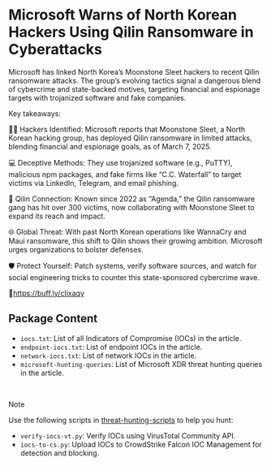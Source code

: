 # Microsoft Warns of North Korean Hackers Using Qilin Ransomware in Cyberattacks

Microsoft has linked North Korea’s Moonstone Sleet hackers to recent Qilin ransomware attacks. The group’s evolving tactics signal a dangerous blend of cybercrime and state-backed motives, targeting financial and espionage targets with trojanized software and fake companies.

Key takeaways:

🕵️‍♂️ Hackers Identified: Microsoft reports that Moonstone Sleet, a North Korean hacking group, has deployed Qilin ransomware in limited attacks, blending financial and espionage goals, as of March 7, 2025.

💻 Deceptive Methods: They use trojanized software (e.g., PuTTY), malicious npm packages, and fake firms like “C.C. Waterfall” to target victims via LinkedIn, Telegram, and email phishing.

🔗 Qilin Connection: Known since 2022 as “Agenda,” the Qilin ransomware gang has hit over 300 victims, now collaborating with Moonstone Sleet to expand its reach and impact.

🌐 Global Threat: With past North Korean operations like WannaCry and Maui ransomware, this shift to Qilin shows their growing ambition. Microsoft urges organizations to bolster defenses.

🛡️ Protect Yourself: Patch systems, verify software sources, and watch for social engineering tricks to counter this state-sponsored cybercrime wave.

🔗https://buff.ly/cIixaqy

## Package Content

- `iocs.txt`: List of all Indicators of Compromise (IOCs) in the article.
- `endpoint-iocs.txt`: List of endpoint IOCs in the article.
- `network-iocs.txt`: List of network IOCs in the article.
- `microsoft-hunting-queries`: List of Microsoft XDR threat hunting queries in the article.

<br>

> [!NOTE]
> Use the following scripts in [threat-hunting-scripts](../../threat-hunting-scripts/) to help you hunt:
>
> - `verify-iocs-vt.py`: Verify IOCs using VirusTotal Community API.
> - `iocs-to-cs.py`: Upload IOCs to CrowdStrike Falcon IOC Management for detection and blocking.
